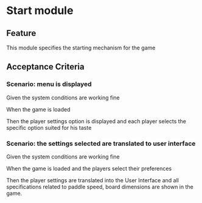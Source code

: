 # Start module

## Feature

This module specifies the starting mechanism for the game

## Acceptance Criteria

### Scenario: menu is displayed

Given the system conditions are working fine

When the game is loaded

Then the player settings option is displayed and
each player selects the specific option
suited for his taste

### Scenario: the settings selected are translated to user interface

Given the system conditions are working fine

When the game is loaded and the players select their preferences

Then the player settings are translated into the User Interface
and all specifications related to paddle speed, board dimensions
are shown in the game.
